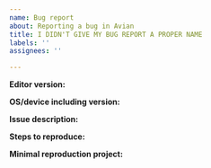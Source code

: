 ```yaml
---
name: Bug report
about: Reporting a bug in Avian
title: I DIDN'T GIVE MY BUG REPORT A PROPER NAME
labels: ''
assignees: ''

---
```


<!-- Please search existing issues for potential duplicates before filing yours:
https://github.com/whenbellstoll/AvianEngine/issues?q=is%3Aissue
-->

**Editor version:**
<!-- Specify commit hash if using non-official build. -->


**OS/device including version:**
<!-- Specify GPU model, drivers, and the backend (GLES2, GLES3, Vulkan) if graphics-related. -->


**Issue description:**
<!-- What happened, and what was expected. -->


**Steps to reproduce:**


**Minimal reproduction project:**
<!-- A small Avian project which reproduces the issue. Drag and drop a zip archive to upload it. -->
